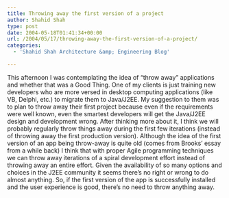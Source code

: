 ```yaml
---
title: Throwing away the first version of a project
author: Shahid Shah
type: post
date: 2004-05-18T01:41:34+00:00
url: /2004/05/17/throwing-away-the-first-version-of-a-project/
categories:
  - 'Shahid Shah Architecture &amp; Engineering Blog'

---
```

This afternoon I was contemplating the idea of &#8220;throw away&#8221; applications and whether that was a Good Thing. One of my clients is just training new developers who are more versed in desktop computing applications (like VB, Delphi, etc.) to migrate them to Java/J2EE. My suggestion to them was to plan to throw away their first project because even if the requirements were well known, even the smartest developers will get the Java/J2EE design and development wrong. After thinking more about it, I think we will probably regularly throw things away during the first few iterations (instead of throwing away the first production version). Although the idea of the first version of an app being throw-away is quite old (comes from Brooks&#8217; essay from a while back) I think that with proper Agile programming techniques we can throw away iterations of a spiral development effort instead of throwing away an entire effort. Given the availability of so many options and choices in the J2EE community it seems there&#8217;s no right or wrong to do almost anything. So, if the first version of the app is successfully installed and the user experience is good, there&#8217;s no need to throw anything away.